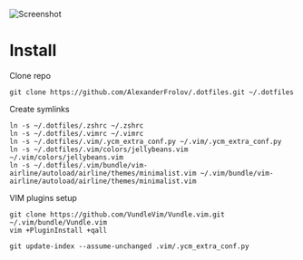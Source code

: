 ![Screenshot](https://i.imgur.com/f8kSCC0.png)

Install
=======

Clone repo

    git clone https://github.com/AlexanderFrolov/.dotfiles.git ~/.dotfiles

Create symlinks

    ln -s ~/.dotfiles/.zshrc ~/.zshrc
    ln -s ~/.dotfiles/.vimrc ~/.vimrc
    ln -s ~/.dotfiles/.vim/.ycm_extra_conf.py ~/.vim/.ycm_extra_conf.py
    ln -s ~/.dotfiles/.vim/colors/jellybeans.vim ~/.vim/colors/jellybeans.vim
    ln -s ~/.dotfiles/.vim/bundle/vim-airline/autoload/airline/themes/minimalist.vim ~/.vim/bundle/vim-airline/autoload/airline/themes/minimalist.vim

VIM plugins setup

    git clone https://github.com/VundleVim/Vundle.vim.git ~/.vim/bundle/Vundle.vim
    vim +PluginInstall +qall

    git update-index --assume-unchanged .vim/.ycm_extra_conf.py
